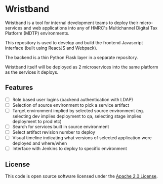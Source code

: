 # Wristband

Wristband is a tool for internal development teams to deploy their micro-services and web applications into any of HMRC's Multichannel Digital Tax Platform (MDTP) environments.

This repository is used to develop and build the frontend Javascript interface (built using ReactJS and Webpack).

The backend is a thin Python Flask layer in a separate repository.

Wristband itself will be deployed as 2 microservices into the same platform as the services it deploys.

## Features

* [ ] Role based user logins (backend authentication with LDAP)
* [ ] Selection of source environment to pick a service artifact 
* [ ] Target environment implied by selected source environment (eg. selecting dev implies deployment to qa, selecting stage implies deployment to prod etc)
* [ ] Search for services built in source environment
* [ ] Select artifact revision number to deploy
* [ ] Visual timeline indicating what versions of selected application were deployed and where/when 
* [ ] Interface with Jenkins to deploy to specific environment

## License

This code is open source software licensed under the [Apache 2.0 License]("http://www.apache.org/licenses/LICENSE-2.0.html").